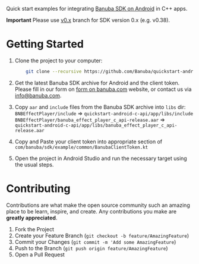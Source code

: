 Quick start examples for integrating [Banuba SDK on Android](https://docs.banuba.com/face-ar-sdk/android/android_overview) in C++ apps.

**Important**
Please use [v0.x](../../tree/v0.x) branch for SDK version 0.x (e.g. v0.38).

# Getting Started

1. Clone the project to your computer:

    ```sh
        git clone --recursive https://github.com/Banuba/quickstart-android-c-api.git
    ```

2. Get the latest Banuba SDK archive for Android and the client token. Please fill in our form on [form on banuba.com](https://www.banuba.com/face-filters-sdk) website, or contact us via [info@banuba.com](mailto:info@banuba.com).
3. Copy `aar` and `include` files from the Banuba SDK archive into `libs` dir:
    `BNBEffectPlayer/include` => `quickstart-android-c-api/app/libs/include`
    `BNBEffectPlayer/banuba_effect_player_c_api-release.aar` => `quickstart-android-c-api/app/libs/banuba_effect_player_c_api-release.aar`
4. Copy and Paste your client token into appropriate section of `com/banuba/sdk/example/common/BanubaClientToken.kt`
5. Open the project in Android Studio and run the necessary target using the usual steps.


# Contributing

Contributions are what make the open source community such an amazing place to be learn, inspire, and create. Any contributions you make are **greatly appreciated**.

1. Fork the Project
2. Create your Feature Branch (`git checkout -b feature/AmazingFeature`)
3. Commit your Changes (`git commit -m 'Add some AmazingFeature`)
4. Push to the Branch (`git push origin feature/AmazingFeature`)
5. Open a Pull Request
